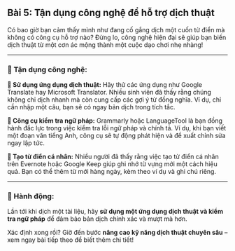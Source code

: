 ## Bài 5: Tận dụng công nghệ để hỗ trợ dịch thuật

Có bao giờ bạn cảm thấy mình như đang cố gắng dịch một cuốn từ điển mà không có công cụ hỗ trợ nào? Đừng lo, công nghệ hiện đại sẽ giúp bạn biến dịch thuật từ một cơn ác mộng thành một cuộc dạo chơi nhẹ nhàng!

---

### 📌 Tận dụng công nghệ:

**🔹 Sử dụng ứng dụng dịch thuật:**
Hãy thử các ứng dụng như Google Translate hay Microsoft Translator. Nhiều sinh viên đã thấy rằng chúng không chỉ dịch nhanh mà còn cung cấp các gợi ý từ đồng nghĩa. Ví dụ, chỉ cần nhập một câu, bạn sẽ có ngay bản dịch trong tích tắc.

**🔹 Công cụ kiểm tra ngữ pháp:**
Grammarly hoặc LanguageTool là bạn đồng hành đắc lực trong việc kiểm tra lỗi ngữ pháp và chính tả. Ví dụ, khi bạn viết một đoạn văn tiếng Anh, công cụ sẽ tự động phát hiện và đề xuất chỉnh sửa ngay lập tức.

**🔹 Tạo từ điển cá nhân:**
Nhiều người đã thấy rằng việc tạo từ điển cá nhân trên Evernote hoặc Google Keep giúp ghi nhớ từ vựng mới một cách hiệu quả. Bạn có thể thêm từ mới hàng ngày, kèm theo ví dụ và ghi chú riêng.

---

### 🚀 Hành động:

Lần tới khi dịch một tài liệu, hãy **sử dụng một ứng dụng dịch thuật và kiểm tra ngữ pháp** để đảm bảo bản dịch chính xác và mượt mà hơn.

Xác định xong rồi? Giờ đến bước **nâng cao kỹ năng dịch thuật chuyên sâu** – xem ngay bài tiếp theo để biết thêm chi tiết!